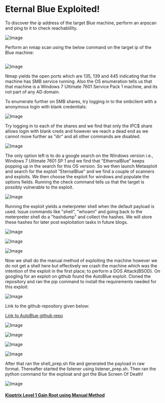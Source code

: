 # Eternal Blue Exploited!

To discover the ip address of the target Blue machine, perform an arpscan and ping to it to check reachablility.


![Image](https://github.com/vandanarach/TCM-Courses/raw/main/docs/PracticalEthicalHacking/images/Blue/1.png)


Perform an nmap scan using the below command on the target ip of the Blue machine:

```nmap -sV -A -v -p- 192.168.179.131
```

![Image](https://github.com/vandanarach/TCM-Courses/raw/main/docs/PracticalEthicalHacking/images/Blue/2.png)


Nmap yields the open ports which are 135, 139 and 445 indicating that the machine has SMB service running. Also the OS enumeration tells us that that machine is a Windows 7 Ultimate 7601 Service Pack 1 machine, and its not part of any AD domain.

To enumerate further on SMB shares, try logging in to the smbclient with a anonymous login with blank credentials:


![Image](https://github.com/vandanarach/TCM-Courses/raw/main/docs/PracticalEthicalHacking/images/Blue/3.png)


Try logging in to each of the shares and we find that only the IPC$ share allows login with blank creds and however we reach a dead end as we cannot move further as "dir" and all other commands are disabled.


![Image](https://github.com/vandanarach/TCM-Courses/raw/main/docs/PracticalEthicalHacking/images/Blue/4.png)


The only option left is to do a google search on the Windows version i.e., Windows 7 Ultimate 7601 SP 1 and we find that "EthernalBlue" keeps popping up in the search for this OS version. So we then launch Metasploit and search for the exploit "EternalBlue" and we find a couple of scanners and exploits. We then choose the exploit for windows and populate the options fields. Running the check command tells us that the target is possibly vulnerable to the exploit.


![Image](https://github.com/vandanarach/TCM-Courses/raw/main/docs/PracticalEthicalHacking/images/Blue/5.png)


Running the exploit yields a meterpreter shell when the default payload is used. Issue commands like "shell", "whoami" and going back to the meterpreter shell do a "hashdump" and collect the hashes. We will store these hashes for later post exploitation tasks in future blogs.


![Image](https://github.com/vandanarach/TCM-Courses/raw/main/docs/PracticalEthicalHacking/images/Blue/6.png)


![Image](https://github.com/vandanarach/TCM-Courses/raw/main/docs/PracticalEthicalHacking/images/Blue/7.png)


![Image](https://github.com/vandanarach/TCM-Courses/raw/main/docs/PracticalEthicalHacking/images/Blue/8.png)


Now we shall do the manual method of exploiting the machine however we do not get a shell here but effectively we crash the machine which was the intention of the exploit in the first place; to perform a DOS Attack(BSOD). On googling for an exploit on github found the AutoBlue exploit. Cloned the repository and ran the pip command to install the requirements needed for this exploit:


![Image](https://github.com/vandanarach/TCM-Courses/raw/main/docs/PracticalEthicalHacking/images/Blue/9.png)


Link to the github repository given below:

[Link to AutoBlue github repo](https://github.com/3ndG4me/AutoBlue-MS17-010)


![Image](https://github.com/vandanarach/TCM-Courses/raw/main/docs/PracticalEthicalHacking/images/Blue/10.png)


![Image](https://github.com/vandanarach/TCM-Courses/raw/main/docs/PracticalEthicalHacking/images/Blue/11.png)


![Image](https://github.com/vandanarach/TCM-Courses/raw/main/docs/PracticalEthicalHacking/images/Blue/12.png)


![Image](https://github.com/vandanarach/TCM-Courses/raw/main/docs/PracticalEthicalHacking/images/Blue/13.png)

After that ran the shell_prep.sh file and generated the payload in raw format. Thereafter started the listener using listener_prep.sh. Then ran the python command for the exploiat and got the Blue Screen Of Death!


![Image](https://github.com/vandanarach/TCM-Courses/raw/main/docs/PracticalEthicalHacking/images/Blue/14.png)








#### <i class="fa-solid fa-circle-arrow-left"></i> [Kioptrix Level 1 Gain Root using Manual Method](https://vandanarach.github.io/TCM-Courses/PracticalEthicalHacking/KioptrixGainRootManual.thtml)
####  <i class="fa-solid fa-circle-arrow-right"></i>

